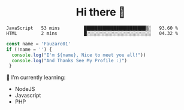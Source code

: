 <h1  align='center'> Hi there 👋 </h1>

<p align='center'> </p>

<!--START_SECTION:waka-->
```text
JavaScript   53 mins         ███████████████████████▒░   93.60 % 
HTML         2 mins          █░░░░░░░░░░░░░░░░░░░░░░░░   04.32 % 
```
<!--END_SECTION:waka-->

```javascript
const name = 'Fauzaro01'
if (!name = '') {
  console.log("I'm ${name}, Nice to meet you all!"))
  console.log("And Thanks See My Profile :)")
 }
```

:page_with_curl: I'm currently learning:
- NodeJS
- Javascript
- PHP

